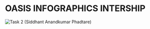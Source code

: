 # OASIS INFOGRAPHICS INTERSHIP
![Task 2 (Siddhant Anandkumar Phadtare)](https://user-images.githubusercontent.com/130763952/232090490-f1d338ba-6ed0-45aa-abda-668f3c4ebeeb.png)
